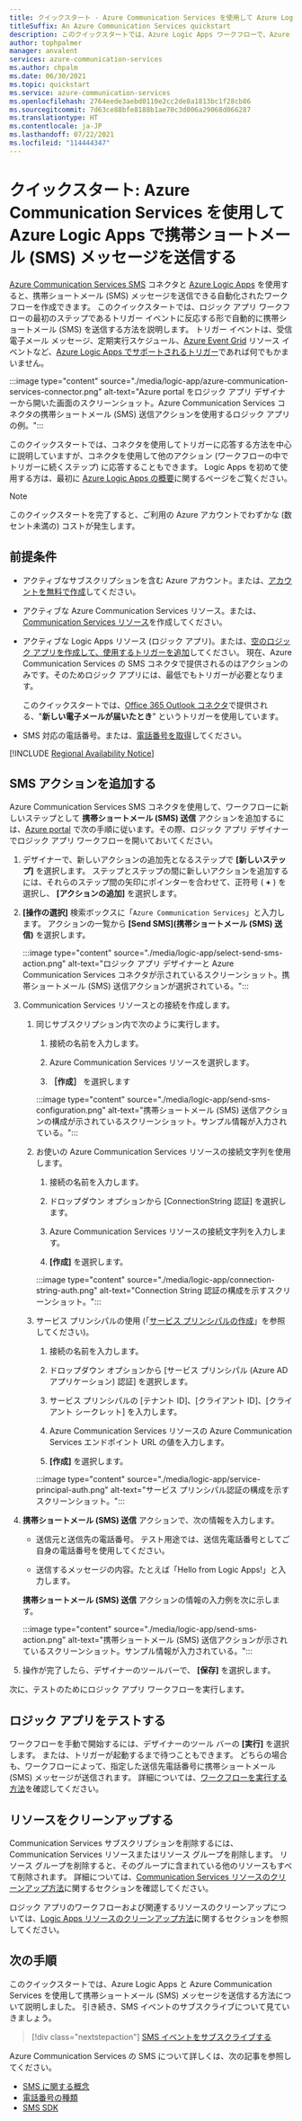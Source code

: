 ```yaml
---
title: クイックスタート - Azure Communication Services を使用して Azure Logic Apps で携帯ショートメール (SMS) メッセージを送信する
titleSuffix: An Azure Communication Services quickstart
description: このクイックスタートでは、Azure Logic Apps ワークフローで、Azure Communication Services コネクタを使用して携帯ショートメール (SMS) メッセージを送信する方法について説明します。
author: tophpalmer
manager: anvalent
services: azure-communication-services
ms.author: chpalm
ms.date: 06/30/2021
ms.topic: quickstart
ms.service: azure-communication-services
ms.openlocfilehash: 2764eede3aebd0110e2cc2de8a1813bc1f28cb86
ms.sourcegitcommit: 7d63ce88bfe8188b1ae70c3d006a29068d066287
ms.translationtype: HT
ms.contentlocale: ja-JP
ms.lasthandoff: 07/22/2021
ms.locfileid: "114444347"
---
```

# <a name="quickstart-send-sms-messages-in-azure-logic-apps-with-azure-communication-services"></a>クイックスタート: Azure Communication Services を使用して Azure Logic Apps で携帯ショートメール (SMS) メッセージを送信する

[Azure Communication Services SMS](../../overview.md) コネクタと [Azure Logic Apps](../../../logic-apps/logic-apps-overview.md) を使用すると、携帯ショートメール (SMS) メッセージを送信できる自動化されたワークフローを作成できます。 このクイックスタートでは、ロジック アプリ ワークフローの最初のステップであるトリガー イベントに反応する形で自動的に携帯ショートメール (SMS) を送信する方法を説明します。 トリガー イベントは、受信電子メール メッセージ、定期実行スケジュール、[Azure Event Grid](../../../event-grid/overview.md) リソース イベントなど、[Azure Logic Apps でサポートされるトリガー](/connectors/connector-reference/connector-reference-logicapps-connectors)であれば何でもかまいません。

:::image type="content" source="./media/logic-app/azure-communication-services-connector.png" alt-text="Azure portal をロジック アプリ デザイナーから開いた画面のスクリーンショット。Azure Communication Services コネクタの携帯ショートメール (SMS) 送信アクションを使用するロジック アプリの例。":::

このクイックスタートでは、コネクタを使用してトリガーに応答する方法を中心に説明していますが、コネクタを使用して他のアクション (ワークフローの中でトリガーに続くステップ) に応答することもできます。 Logic Apps を初めて使用する方は、最初に [Azure Logic Apps の概要](../../../logic-apps/logic-apps-overview.md)に関するページをご覧ください。

> [!NOTE]
> このクイックスタートを完了すると、ご利用の Azure アカウントでわずかな (数セント未満の) コストが発生します。

## <a name="prerequisites"></a>前提条件

- アクティブなサブスクリプションを含む Azure アカウント。または、[アカウントを無料で作成](https://azure.microsoft.com/free/?WT.mc_id=A261C142F)してください。

- アクティブな Azure Communication Services リソース。または、[Communication Services リソース](../create-communication-resource.md)を作成してください。

- アクティブな Logic Apps リソース (ロジック アプリ)。または、[空のロジック アプリを作成して、使用するトリガーを追加](../../../logic-apps/quickstart-create-first-logic-app-workflow.md)してください。 現在、Azure Communication Services の SMS コネクタで提供されるのはアクションのみです。そのためロジック アプリには、最低でもトリガーが必要となります。

  このクイックスタートでは、[Office 365 Outlook コネクタ](/connectors/office365/)で提供される、"**新しい電子メールが届いたとき**" というトリガーを使用しています。

- SMS 対応の電話番号。または、[電話番号を取得](./get-phone-number.md)してください。

[!INCLUDE [Regional Availability Notice](../../includes/regional-availability-include.md)]

## <a name="add-an-sms-action"></a>SMS アクションを追加する

Azure Communication Services SMS コネクタを使用して、ワークフローに新しいステップとして **携帯ショートメール (SMS) 送信** アクションを追加するには、[Azure portal](https://portal.azure.com) で次の手順に従います。その際、ロジック アプリ デザイナーでロジック アプリ ワークフローを開いておいてください。

1. デザイナーで、新しいアクションの追加先となるステップで **[新しいステップ]** を選択します。 ステップとステップの間に新しいアクションを追加するには、それらのステップ間の矢印にポインターを合わせて、正符号 ( **+** ) を選択し、 **[アクションの追加]** を選択します。

1. **[操作の選択]** 検索ボックスに「`Azure Communication Services`」と入力します。 アクションの一覧から **[Send SMS]\(携帯ショートメール (SMS) 送信\)** を選択します。

   :::image type="content" source="./media/logic-app/select-send-sms-action.png" alt-text="ロジック アプリ デザイナーと Azure Communication Services コネクタが示されているスクリーンショット。携帯ショートメール (SMS) 送信アクションが選択されている。":::

1. Communication Services リソースとの接続を作成します。
    1. 同じサブスクリプション内で次のように実行します。

       1. 接続の名前を入力します。

       1. Azure Communication Services リソースを選択します。

       1. **［作成］** を選択します

       :::image type="content" source="./media/logic-app/send-sms-configuration.png" alt-text="携帯ショートメール (SMS) 送信アクションの構成が示されているスクリーンショット。サンプル情報が入力されている。":::

    1. お使いの Azure Communication Services リソースの接続文字列を使用します。
        
        1. 接続の名前を入力します。
        
        1. ドロップダウン オプションから [ConnectionString 認証] を選択します。
        
        1. Azure Communication Services リソースの接続文字列を入力します。
        
        1. **[作成]** を選択します。
        
        :::image type="content" source="./media/logic-app/connection-string-auth.png" alt-text="Connection String 認証の構成を示すスクリーンショット。":::
        
    1. サービス プリンシパルの使用 (「[サービス プリンシパルの作成](../identity/service-principal-from-cli.md)」を参照してください)。
        1. 接続の名前を入力します。
        
        1. ドロップダウン オプションから [サービス プリンシパル (Azure AD アプリケーション) 認証] を選択します。
        
        1. サービス プリンシパルの [テナント ID]、[クライアント ID]、[クライアント シークレット] を入力します。
        
        1. Azure Communication Services リソースの Azure Communication Services エンドポイント URL の値を入力します。
        
        1. **[作成]** を選択します。
        
        :::image type="content" source="./media/logic-app/service-principal-auth.png" alt-text="サービス プリンシパル認証の構成を示すスクリーンショット。":::     

1. **携帯ショートメール (SMS) 送信** アクションで、次の情報を入力します。 

   * 送信元と送信先の電話番号。 テスト用途では、送信先電話番号としてご自身の電話番号を使用してください。

   * 送信するメッセージの内容。たとえば「Hello from Logic Apps!」と入力します。

   **携帯ショートメール (SMS) 送信** アクションの情報の入力例を次に示します。

   :::image type="content" source="./media/logic-app/send-sms-action.png" alt-text="携帯ショートメール (SMS) 送信アクションが示されているスクリーンショット。サンプル情報が入力されている。":::

1. 操作が完了したら、デザイナーのツールバーで、 **[保存]** を選択します。

次に、テストのためにロジック アプリ ワークフローを実行します。

## <a name="test-your-logic-app"></a>ロジック アプリをテストする

ワークフローを手動で開始するには、デザイナーのツール バーの **[実行]** を選択します。 または、トリガーが起動するまで待つこともできます。 どちらの場合も、ワークフローによって、指定した送信先電話番号に携帯ショートメール (SMS) メッセージが送信されます。 詳細については、[ワークフローを実行する方法](../../../logic-apps/quickstart-create-first-logic-app-workflow.md#run-workflow)を確認してください。

## <a name="clean-up-resources"></a>リソースをクリーンアップする

Communication Services サブスクリプションを削除するには、Communication Services リソースまたはリソース グループを削除します。 リソース グループを削除すると、そのグループに含まれている他のリソースもすべて削除されます。 詳細については、[Communication Services リソースのクリーンアップ方法](../create-communication-resource.md#clean-up-resources)に関するセクションを確認してください。

ロジック アプリのワークフローおよび関連するリソースのクリーンアップについては、[Logic Apps リソースのクリーンアップ方法](../../../logic-apps/quickstart-create-first-logic-app-workflow.md#clean-up-resources)に関するセクションを参照してください。

## <a name="next-steps"></a>次の手順

このクイックスタートでは、Azure Logic Apps と Azure Communication Services を使用して携帯ショートメール (SMS) メッセージを送信する方法について説明しました。 引き続き、SMS イベントのサブスクライブについて見ていきましょう。

> [!div class="nextstepaction"]
> [SMS イベントをサブスクライブする](./handle-sms-events.md)

Azure Communication Services の SMS について詳しくは、次の記事を参照してください。

- [SMS に関する概念](../../concepts/telephony-sms/concepts.md)
- [電話番号の種類](../../concepts/telephony-sms/plan-solution.md)
- [SMS SDK](../../concepts/telephony-sms/sdk-features.md)
